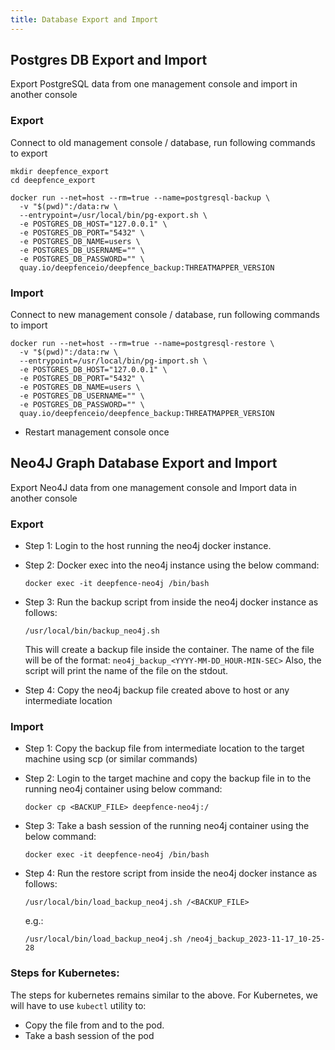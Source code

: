 ```yaml
---
title: Database Export and Import
---
```


## Postgres DB Export and Import

Export PostgreSQL data from one management console and import in another console

### Export

Connect to old management console / database, run following commands to export

```shell
mkdir deepfence_export
cd deepfence_export

docker run --net=host --rm=true --name=postgresql-backup \
  -v "$(pwd)":/data:rw \
  --entrypoint=/usr/local/bin/pg-export.sh \
  -e POSTGRES_DB_HOST="127.0.0.1" \
  -e POSTGRES_DB_PORT="5432" \
  -e POSTGRES_DB_NAME=users \
  -e POSTGRES_DB_USERNAME="" \
  -e POSTGRES_DB_PASSWORD="" \
  quay.io/deepfenceio/deepfence_backup:THREATMAPPER_VERSION
```

### Import

Connect to new management console / database, run following commands to import

```shell
docker run --net=host --rm=true --name=postgresql-restore \
  -v "$(pwd)":/data:rw \
  --entrypoint=/usr/local/bin/pg-import.sh \
  -e POSTGRES_DB_HOST="127.0.0.1" \
  -e POSTGRES_DB_PORT="5432" \
  -e POSTGRES_DB_NAME=users \
  -e POSTGRES_DB_USERNAME="" \
  -e POSTGRES_DB_PASSWORD="" \
  quay.io/deepfenceio/deepfence_backup:THREATMAPPER_VERSION
```
- Restart management console once


## Neo4J Graph Database Export and Import

Export Neo4J data from one management console and Import data in another console

### Export

* Step 1: Login to the host running the neo4j docker instance.
* Step 2: Docker exec into the neo4j instance using the below command:

    ```shell
    docker exec -it deepfence-neo4j /bin/bash
    ```
* Step 3: Run the backup script from inside the neo4j docker instance as follows:

    ```shell
    /usr/local/bin/backup_neo4j.sh 
    ```
    This will create a backup file inside the container.
    The name of the file will be of the format: `neo4j_backup_<YYYY-MM-DD_HOUR-MIN-SEC>`
    Also, the script will print the name of the file on the stdout.
* Step 4: Copy the neo4j backup file created above to host or any intermediate location

### Import

* Step 1: Copy the backup file from intermediate location to the target machine using scp (or similar commands)
* Step 2: Login to the target machine and copy the backup file in to the running neo4j container using below command:

    ```shell
    docker cp <BACKUP_FILE> deepfence-neo4j:/
    ```
* Step 3: Take a bash session of the running neo4j container using the below command:

    ```shell
    docker exec -it deepfence-neo4j /bin/bash
    ```
* Step 4: Run the restore script from inside the neo4j docker instance as follows:

    ```shell
    /usr/local/bin/load_backup_neo4j.sh /<BACKUP_FILE>
    ```
    e.g.:
    ```shell
    /usr/local/bin/load_backup_neo4j.sh /neo4j_backup_2023-11-17_10-25-28
    ```

### Steps for Kubernetes:

The steps for kubernetes remains similar to the above.
For Kubernetes, we will have to use `kubectl` utility to:
* Copy the file from and to the pod.
* Take a bash session of the pod
